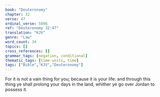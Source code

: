 ```yaml
---
book: "Deuteronomy"
chapter: 32
verse: 47
ordinal_verse: 5806
ref: "Deuteronomy 32:47"
translation: "KJV"
genre: "Law"
word_count: 34
topics: []
cross_references: []
grammar_tags: [negation, conditional]
thematic_tags: [time-units, time]
tags: ["Bible","KJV","Deuteronomy"]
---
```

For it is not a vain thing for you; because it is your life: and through this thing ye shall prolong your days in the land, whither ye go over Jordan to possess it.
